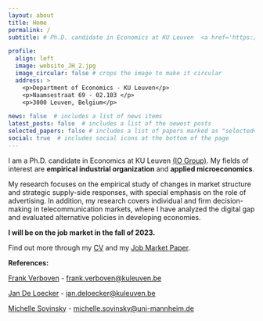 ```yaml
---
layout: about
title: Home
permalink: /
subtitle: # Ph.D. candidate in Economics at KU Leuven  <a href='https://sites.google.com/view/ioleuven/home'>(IO Group)</a>

profile:
  align: left
  image: website_JH_2.jpg
  image_circular: false # crops the image to make it circular
  address: >
    <p>Department of Economics - KU Leuven</p>
    <p>Naamsestraat 69 - 02.103 </p>
    <p>3000 Leuven, Belgium</p>

news: false  # includes a list of news items
latest_posts: false  # includes a list of the newest posts
selected_papers: false # includes a list of papers marked as "selected={true}"
social: true  # includes social icons at the bottom of the page
---
```


I am a Ph.D. candidate in Economics at KU Leuven  <a href='https://sites.google.com/view/ioleuven/home'>(IO Group)</a>. My fields of interest are <b>empirical industrial organization</b> and <b>applied microeconomics</b>. 

My research focuses on the empirical study of changes in market structure and strategic supply-side responses, with special emphasis on the role of advertising. In addition, my research covers individual and firm decision-making in telecommunication markets, where I have analyzed the digital gap and evaluated alternative policies in developing economies.

<b>I will be on the job market in the fall of 2023.</b>

Find out more through my <a href='https://julianhidalgorodriguez.github.io/cv' target='_self'>CV</a> and my <a href='https://julianhidalgorodriguez.github.io/publications' target='_self'>Job Market Paper</a>.

<b>References:</b>

<a href="https://sites.google.com/site/frankverbo/home">Frank Verboven</a> - frank.verboven@kuleuven.be

<a href="https://sites.google.com/site/deloeckerjan/">Jan De Loecker</a> -  jan.deloecker@kuleuven.be

<a href="https://www.vwl.uni-mannheim.de/sovinsky/">Michelle Sovinsky</a> - michelle.sovinsky@uni-mannheim.de


